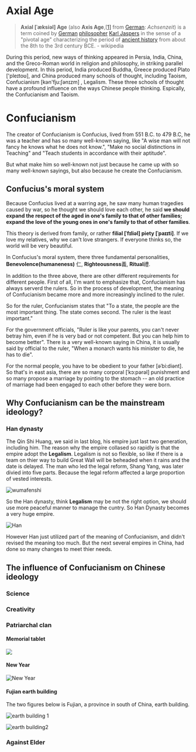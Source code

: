 # Axial Age

>  **Axial  [ˈæksiəl]  Age** (also **Axis Age**,[[1\]](https://en.wikipedia.org/wiki/Axial_Age#cite_note-1) from [German](https://en.wikipedia.org/wiki/German_language): *Achsenzeit*) is a term coined by [German](https://en.wikipedia.org/wiki/Germany) [philosopher](https://en.wikipedia.org/wiki/Philosopher) [Karl Jaspers](https://en.wikipedia.org/wiki/Karl_Jaspers) in the sense of a "pivotal age" characterizing the period of [ancient history](https://en.wikipedia.org/wiki/Ancient_history) from about the 8th to the 3rd century BCE. - wikipedia

During this period, new ways of thinking appeared in Persia, India, China, and the Greco-Roman world in religion and philosophy, in striking parallel development. In this period, India produced Buddha, Greece produced Plato ['pleɪtoʊ], and China produced many schools of thought, including Taoism, Confucianism [kən'fju:ʃənɪzm] , Legalism. These three schools of thought have a profound influence on the ways Chinese people thinking. Espically, the Confucianism and Taoism.

# Confucianism

The creator of Confucianism is Confucius, lived from 551 B.C. to 479 B.C, he was a teacher and has so many well-known saying, like "A wise man will not fancy he knows what he does not know.", "Make no social distinctions in Teaching" and "Teach students in accordance with their aptitude".

But what make him so well-known not just because he came up with so many well-known sayings, but also because he create the Confucianism.

## Confucius's moral system

Because Confucius lived at a warring age, he saw many human tragedies caused by war, so he thought we should love each other, he said **we should expand the respect of the aged in one's family to that of other families; expand the love of the young ones in one's family to that of other families**.

This theory is derived from family, or rather **filial  [ˈfɪliəl] piety [ˈpaɪɪti]**. If we love my relatives, why we can't love strangers. If everyone thinks so, the world will be very beautiful.

In Confucius's moral system, there three fundamental personalities, **Benevolence(humaneness)** 仁, **Righteousness**義, **Ritual**禮. 

In addition to the three above, there are other different  requirements for different people. First of all, I'm want to emphasize that, Confucianism has always serverd the rulers. So in the process of development, the meaning of Confucianism became more and more increasingly inclined to the ruler.

So for the ruler, Confucianism states that "To a state, the people are the most important thing. The state comes second. The ruler is the least important."

For the government officials, "Ruler is like your parents, you can't never betray him, even if he is very bad or not competent. But you can help him to become better". There is a very well-known saying in China, it is usually said by official to the ruler, "When a monarch wants his minister to die, he has to die". 

For the normal people, you have to be obedient to your father [əˈbi:diənt]. So that's in east asia, there are so many corporal [ˈkɔ:pərəl] punishment and so many propose a marriage by pointing to the stomach -- an old practice of marriage had been engaged to each other before they were born. 

## Why Confucianism can be the mainstream ideology?

### Han dynasty

The Qin Shi Huang, we said in last blog, his empire just last two generation, including him. The reason why the empire collased so rapidly is that the empire adopt the **Legalism**. Legalism is not so flexible, so like if there is a team on thier way to build Great Wall will be beheaded when it rains and the date is delayed. The man who led the legal reform, Shang Yang, was later divied into five parts. Because the legal reform affected a large proportion of vested interests.

![wumafenshi](../figures/blog2/wumafenshi.jpeg)

So the Han dynasty, think **Legalism** may be not the right option, we should use more peaceful manner to manage the cuntry. So Han Dynasty becomes a very huge empire.

![Han](../figures/blog2/HanDynastyMap.png)

However Han just utilized part of the meaning of Confucianism, and didn't revised the meaning too much. But the next several empires in China, had done so many changes to meet thier needs.

## The influence of Confucianism on Chinese ideology

### Science

### Creativity

### Patriarchal clan

#### Memorial tablet

![](../figures/blog2/MemorialTablet.jpeg)

#### New Year

![New Year](../figures/blog2/NewYear.jpeg)

#### Fujian earth building

The two figures below is Fujian, a province in south of China, earth building.

![earth building 1](../figures/blog2/earthbuild.jpeg)

![earth building2](../figures/blog2/earthbuild2.jpeg)

### Against Elder



 

